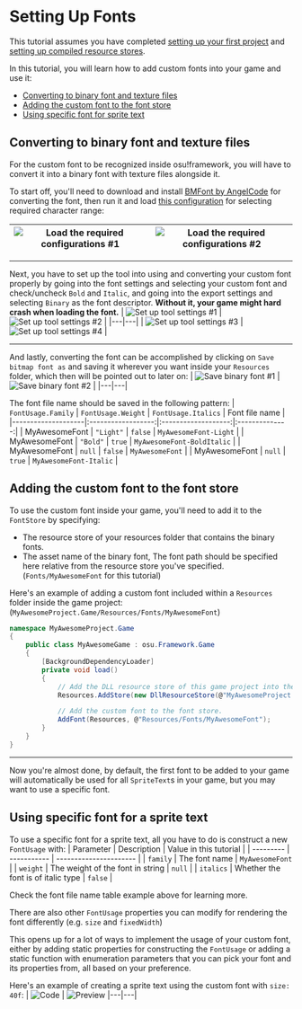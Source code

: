 # Setting Up Fonts
This tutorial assumes you have completed [setting up your first project](/ppy/osu-framework/wiki/Setting-up-your-first-project) and [setting up compiled resource stores](Setting-Up-Compiled-Resource-Stores).

In this tutorial, you will learn how to add custom fonts into your game and use it:
* [Converting to binary font and texture files](#converting-to-bianry-font-and-texture-files)
* [Adding the custom font to the font store](#adding-the-custom-font-to-the-font-store)
* [Using specific font for sprite text](#using-specific-font-for-sprite-text)

## Converting to binary font and texture files
For the custom font to be recognized inside osu!framework, you will have to convert it into a binary font with texture files alongside it.

To start off, you'll need to download and install [BMFont by AngelCode](https://www.angelcode.com/products/bmfont) for converting the font, then run it and load [this configuration]() for selecting required character range:

| ![Load the required configurations #1](https://i.imgur.com/bnl9Eqk.png) | ![Load the required configurations #2](https://i.imgur.com/dhUJnK7.png)
|---|---|

---

Next, you have to set up the tool into using and converting your custom font properly by going into the font settings and selecting your custom font and check/uncheck `Bold` and `Italic`, and going into the export settings and selecting `Binary` as the font descriptor. **Without it, your game might hard crash when loading the font.**
| ![Set up tool settings #1](https://i.imgur.com/IcJNRGd.png) | ![Set up tool settings #2](https://i.imgur.com/XfD7Duq.png) |
|---|---|
| ![Set up tool settings #3](https://i.imgur.com/psnr8Nq.png) | ![Set up tool settings #4](https://i.imgur.com/Oz33p4Y.png) |

---

And lastly, converting the font can be accomplished by clicking on `Save bitmap font as` and saving it wherever you want inside your `Resources` folder, which then will be pointed out to later on:
| ![Save binary font #1](https://i.imgur.com/hznyByh.png) | ![Save binary font #2](https://i.imgur.com/FtsomGj.png) |
|---|---|

The font file name should be saved in the following pattern:
| `FontUsage.Family` | `FontUsage.Weight` | `FontUsage.Italics` | Font file name |
|--------------------|:------------------:|:-------------------:|:--------------:|
| MyAwesomeFont | `"Light"` | `false` | `MyAwesomeFont-Light` |
| MyAwesomeFont | `"Bold"` | `true` | `MyAwesomeFont-BoldItalic` |
| MyAwesomeFont | `null` | `false` | `MyAwesomeFont` |
| MyAwesomeFont | `null` | `true` | `MyAwesomeFont-Italic` |

## Adding the custom font to the font store
To use the custom font inside your game, you'll need to add it to the `FontStore` by specifying:
 - The resource store of your resources folder that contains the binary fonts.
 - The asset name of the binary font, The font path should be specified here relative from the resource store you've specified. (`Fonts/MyAwesomeFont` for this tutorial)

Here's an example of adding a custom font included within a `Resources` folder inside the game project: (`MyAwesomeProject.Game/Resources/Fonts/MyAwesomeFont`)
```csharp
namespace MyAwesomeProject.Game
{
    public class MyAwesomeGame : osu.Framework.Game
    {
        [BackgroundDependencyLoader]
        private void load()
        {
            // Add the DLL resource store of this game project into the global resources store.
            Resources.AddStore(new DllResourceStore(@"MyAwesomeProject.dll"));

            // Add the custom font to the font store.
            AddFont(Resources, @"Resources/Fonts/MyAwesomeFont");
        }
    }
}
```

---

Now you're almost done, by default, the first font to be added to your game will automatically be used for all `SpriteText`s in your game, but you may want to use a specific font.
## Using specific font for a sprite text
To use a specific font for a sprite text, all you have to do is construct a new `FontUsage` with:
| Parameter | Description | Value in this tutorial |
| --------- | ----------- | ---------------------- |
| `family` | The font name | `MyAwesomeFont` |
| `weight` | The weight of the font in string | `null` |
| `italics` | Whether the font is of italic type | `false` |

Check the font file name table example above for learning more.

There are also other `FontUsage` properties you can modify for rendering the font differently (e.g. `size` and `fixedWidth`)

This opens up for a lot of ways to implement the usage of your custom font, either by adding static properties for constructing the `FontUsage` or adding a static function with enumeration parameters that you can pick your font and its properties from, all based on your preference.

Here's an example of creating a sprite text using the custom font with `size: 40f`:
| ![Code](https://i.imgur.com/1MV0AZC.png) | ![Preview](https://i.imgur.com/LnohnKj.png)
|---|---|